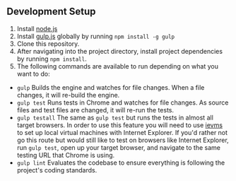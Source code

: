 ## Development Setup
1. Install [node.js](https://nodejs.org/)
1. Install [gulp.js](http://gulpjs.com/) globally by running `npm install -g gulp`
1. Clone this repository.
1. After navigating into the project directory, install project dependencies by running `npm install`.
1. The following commands are available to run depending on what you want to do:
 * `gulp` Builds the engine and watches for file changes. When a file changes, it will re-build the engine.
 * `gulp test` Runs tests in Chrome and watches for file changes. As source files and test files are changed, it will re-run the tests.
 * `gulp testall` The same as `gulp test` but runs the tests in almost all target browsers. In order to use this feature you will need to use [ievms](https://github.com/xdissent/ievms) to set up local virtual machines with Internet Explorer. If you'd rather not go this route but would still like to test on browsers like Internet Explorer, run `gulp test`, open up your target browser, and navigate to the same testing URL that Chrome is using.
 * `gulp lint` Evaluates the codebase to ensure everything is following the project's coding standards.
